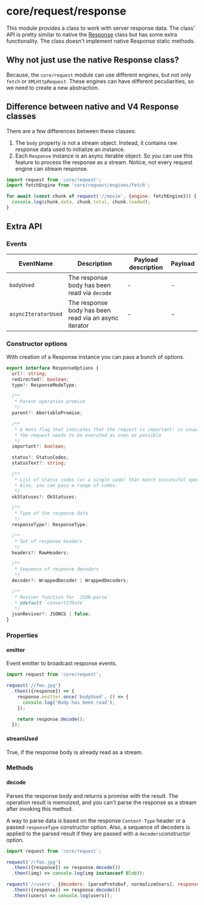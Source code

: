# core/request/response

This module provides a class to work with server response data.
The class' API is pretty similar to native the [Response](https://developer.mozilla.org/en-US/docs/Web/API/Response) class
but has some extra functionality. The class doesn't implement native Response static methods.

## Why not just use the native Response class?

Because, the `core/request` module can use different engines, but not only `fetch` or `XMLHttpRequest`.
These engines can have different peculiarities, so we need to create a new abstraction.

## Difference between native and V4 Response classes

There are a few differences between these classes:

1. The `body` property is not a stream object. Instead, it contains raw response data used to initialize an instance.
2. Each `Response` instance is an async iterable object. So you can use this feature to process the response as a stream.
   Notice, not every request engine can stream response.

  ```js
  import request from 'core/request';
  import fetchEngine from 'core/request/engines/fetch';

  for await (const chunk of request('//movie', {engine: fetchEngine})) {
    console.log(chunk.data, chunk.total, chunk.loaded);
  }
  ```

## Extra API

### Events

| EventName           | Description                                           | Payload description | Payload |
|---------------------|-------------------------------------------------------|---------------------|---------|
| `bodyUsed`          | The response body has been read via `decode`          | -                   | -       |
| `asyncIteratorUsed` | The response body has been read via an async iterator | -                   | -       |

### Constructor options

With creation of a Response instance you can pass a bunch of options.

```typescript
export interface ResponseOptions {
  url?: string;
  redirected?: boolean;
  type?: ResponseModeType;

  /**
   * Parent operation promise
   */
  parent?: AbortablePromise;

  /**
   * A meta flag that indicates that the request is important: is usually used with decoders to indicate that
   * the request needs to be executed as soon as possible
   */
  important?: boolean;

  status?: StatusCodes;
  statusText?: string;

  /**
   * List of status codes (or a single code) that match successful operation.
   * Also, you can pass a range of codes.
   */
  okStatuses?: OkStatuses;

  /**
   * Type of the response data
   */
  responseType?: ResponseType;

  /**
   * Set of response headers
   */
  headers?: RawHeaders;

  /**
   * Sequence of response decoders
   */
  decoder?: WrappedDecoder | WrappedDecoders;

  /**
   * Reviver function for `JSON.parse`
   * @default `convertIfDate`
   */
  jsonReviver?: JSONCb | false;
}
```

### Properties

#### emitter

Event emitter to broadcast response events.

```js
import request from 'core/request';

request('//foo.jpg')
  .then(({response}) => {
    response.emitter.once('bodyUsed', () => {
      console.log('Body has been read');
    });

    return response.decode();
  });
```

#### streamUsed

True, if the response body is already read as a stream.

### Methods

#### decode

Parses the response body and returns a promise with the result.
The operation result is memoized, and you can't parse the response as a stream after invoking this method.

A way to parse data is based on the response `Content-Type` header or a passed `responseType` constructor option.
Also, a sequence of decoders is applied to the parsed result if they are passed with a `decoders`constructor option.

```js
import request from 'core/request';

request('//foo.jpg')
  .then(({response}) => response.decode())
  .then((img) => console.log(img instanceof Blob));

request('//users', {decoders: [parseProtobuf, normalizeUsers], responseType: 'arrayBuffer'})
  .then(({response}) => response.decode())
  .then((users) => console.log(users));
```

